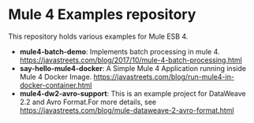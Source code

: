 # Mule 4 Examples repository

This repository holds various examples for Mule ESB 4.

* **mule4-batch-demo**: Implements batch processing in mule 4. https://javastreets.com/blog/2017/10/mule-4-batch-processing.html
* **say-hello-mule4-docker**: A Simple Mule 4 Application running inside Mule 4 Docker Image. https://javastreets.com/blog/run-mule4-in-docker-container.html
* **mule4-dw2-avro-support**: This is an example project for DataWeave 2.2 and Avro Format.For more details, see https://javastreets.com/blog/mule-dataweave-2-avro-format.html
